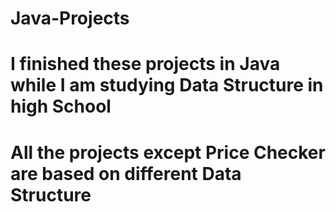 # Java-Projects
# I finished these projects in Java while I am studying Data Structure in high School
# All the projects except Price Checker are based on different Data Structure
